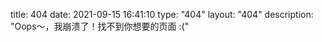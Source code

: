 title: 404
date: 2021-09-15 16:41:10
type: "404"
layout: "404"
description: "Oops～，我崩溃了！找不到你想要的页面 :("
